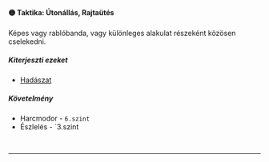 #### 🟡 Taktika: Útonállás, Rajtaütés

Képes vagy rablóbanda, vagy különleges alakulat részeként közösen cselekedni.

##### Kiterjeszti ezeket

- [Hadászat](../kepzettsegek.tudomanyos/hadaszat.md)

##### Követelmény

- Harcmodor - `6.szint`
- Észlelés - `3.szint

<br />

---
